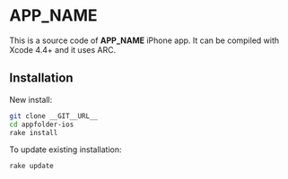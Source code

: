 __APP_NAME__
=========================

This is a source code of __APP_NAME__ iPhone app. It can be compiled with Xcode 4.4+ and it uses ARC.

Installation
-------------------------

New install:

```Bash
git clone __GIT__URL__
cd appfolder-ios
rake install
```

To update existing installation:

```Bash
rake update
```